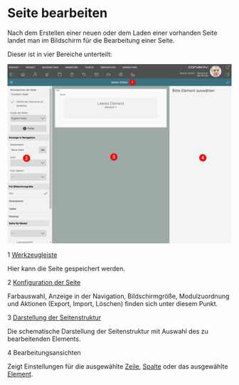 # Seite bearbeiten

Nach dem Erstellen einer neuen oder dem Laden einer vorhanden Seite landet man im Bildschirm für die Bearbeitung einer Seite.

Dieser ist in vier Bereiche unterteilt:

![Seite bearbeiten start](./seite-bearbeiten-start.png)

<span class="number space-right">1</span> [Werkzeugleiste](./werkzeugleiste/index.md)

Hier kann die Seite gespeichert werden.

<span class="number space-right">2</span> [Konfiguration der Seite](./konfiguration/index.md)

Farbauswahl, Anzeige in der Navigation, Bildschirmgröße, Modulzuordnung und Aktionen (Export, Import, Löschen) finden sich unter diesem Punkt.

<span class="number space-right">3</span> [Darstellung der Seitenstruktur](./seitenstruktur/index.md)

Die schematische Darstellung der Seitenstruktur mit Auswahl des zu bearbeitenden Elements.

<span class="number space-right">4</span> Bearbeitungsansichten

Zeigt Einstellungen für die ausgewählte [Zeile](./bearbeitungsansichten/zeilen.md), [Spalte](./bearbeitungsansichten/spalten.md) oder das ausgewählte [Element](./bearbeitungsansichten/elemente.md).
